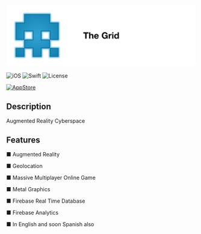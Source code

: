 ![](logo.png)

![iOS](https://img.shields.io/badge/iOS-9.0%2B-blue.svg) 
![Swift](https://img.shields.io/badge/Swift-3.1-blue.svg)
![License](https://img.shields.io/github/license/lexrus/VPNOn.svg?style=flat)    

[<img src="https://cloud.githubusercontent.com/assets/219689/5575342/963e0ee8-9013-11e4-8091-7ece67d64729.png" height="32" alt="AppStore"/>](https://itunes.apple.com/gb/app/hyperborea/id1230191564)



## Description
Augmented Reality Cyberspace

## Features

■ Augmented Reality

■ Geolocation

■ Massive Multiplayer Online Game

■ Metal Graphics

■ Firebase Real Time Database

■ Firebase Analytics

■ In English and soon Spanish also
